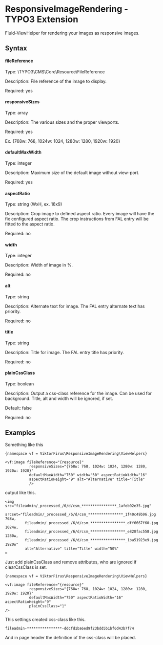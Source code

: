# ResponsiveImageRendering - TYPO3 Extension

Fluid-ViewHelper for rendering your images as responsive images.

## Syntax

#### fileReference

Type: \TYPO3\CMS\Core\Resource\FileReference

Description: File reference of the image to display.

Required: yes

#### responsiveSizes

Type: array

Description: The various sizes and the proper viewports.

Required: yes

Ex. {768w: 768, 1024w: 1024, 1280w: 1280, 1920w: 1920}

#### defaultMaxWidth

Type: integer

Description: Maximum size of the default image without view-port.
 
Required: yes

#### aspectRatio

Type: string (WxH, ex. 16x9)

Description: Crop image to defined aspect ratio. Every image will have the fix configured aspect ratio. The crop instructions from FAL entry will be fitted to the aspect ratio.

Required: no

#### width

Type: integer

Description: Width of image in %.

Required: no

#### alt

Type: string

Description: Alternate text for image. The FAL entry alternate text has priority.

Required: no

#### title

Type: string

Description: Title for image. The FAL entry title has priority.

Required: no

#### plainCssClass

Type: boolean

Description: Output a css-class reference for the image. Can be used for background. Title, alt and width will be ignored, if set.

Default: false

Required: no

## Examples

Something like this

    {namespace vf = ViktorFirus\ResponsiveImageRendering\ViewHelpers}
    
    <vf:image fileReference="{resource}"
               responsiveSizes="{768w: 768, 1024w: 1024, 1280w: 1280, 1920w: 1920}"
               defaultMaxWidth="750" width="50" aspectRatioWidth="16"
               aspectRatioHeight="9" alt="Alternative" title="Title"
               />

output like this.

    <img src="fileadmin/_processed_/6/d/csm_****************_1afeb02e35.jpg"
         srcset="fileadmin/_processed_/6/d/csm_****************_1f40c49b96.jpg 768w,
             fileadmin/_processed_/6/d/csm_****************_dff6667f60.jpg 1024w,
             fileadmin/_processed_/6/d/csm_****************_e828fac558.jpg 1280w,
             fileadmin/_processed_/6/d/csm_****************_1ba51923e9.jpg 1920w"
             alt="Alternative" title="Title" width="50%"
    >

Just add plainCssClass and remove attributes, who are ignored if clearCssClass is set.

    {namespace vf = ViktorFirus\ResponsiveImageRendering\ViewHelpers}

    <vf:image fileReference="{resource}"
               responsiveSizes="{768w: 768, 1024w: 1024, 1280w: 1280, 1920w: 1920}"
               defaultMaxWidth="750" aspectRatioWidth="16" aspectRatioHeight="9"
               plainCssClass="1"
    />

This settings created css-class like this.

    fileadmin-****************-ddcfd1ba6ed9f23bdd5b1bf6d43b7f74
    
And in page header the definition of the css-class will be placed.